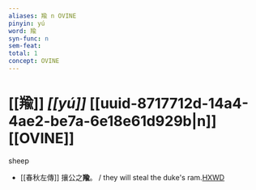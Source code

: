 ```yaml
---
aliases: 羭 n OVINE
pinyin: yú
word: 羭
syn-func: n
sem-feat: 
total: 1
concept: OVINE 
---
```

# [[羭]] *[[yú]]*  [[uuid-8717712d-14a4-4ae2-be7a-6e18e61d929b|n]] [[OVINE]]
sheep
 - [[春秋左傳]] 攘公之**羭**。 / they will steal the duke's ram.[HXWD](https://hxwd.org/textview.html?location=KR1e0001_tls_005-65a.15)